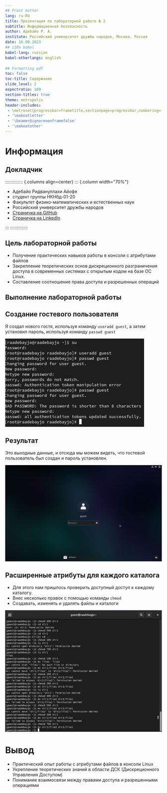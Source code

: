 ```yaml
---
## Front matter
lang: ru-RU
title: Презентация по лабораторной работе № 2
subtitle: Информационная безопасность
author: Адебайо Р. А.
institute: Российский университет дружбы народов, Москва, Россия
date: 16.09.2023
## i18n babel
babel-lang: russian
babel-otherlangs: english

## Formatting pdf
toc: false
toc-title: Содержание
slide_level: 2
aspectratio: 169
section-titles: true
theme: metropolis
header-includes:
 - \metroset{progressbar=frametitle,sectionpage=progressbar,numbering=fraction}
 - '\makeatletter'
 - '\beamer@ignorenonframefalse'
 - '\makeatother'
---
```


# Информация

## Докладчик

:::::::::::::: {.columns align=center}
::: {.column width="70%"}

* Адебайо Ридвануллахи Айофе
* студент группы НКНбд-01-20
* Факультет физико-математических и естественных наук
* Российский университет дружбы народов
* [Страничка на GitHub](https://github.com/PrinceKay145)
* [Страничка на LinkedIn](https://www.linkedin.com/in/ridwan-adebayo-0443a2231/)

:::
::::::::::::::

## Цель лабораторной работы

* Получение практических навыков работы в консоли с атрибутами файлов
* Закрепление теоретических основ дискреционного разграничения доступа в современных системах с открытым кодом на базе ОС Linux.
* Составление соотношение права доступа и разрешенных операций

## Выполнение лабораторной работы

## Создание гостевого пользователя

Я создал нового гостя, используя команду `useradd guest`, а затем установил пароль, используя команду `passwd guest`

![guest_creation](../image/1.png)

## Результат

Это выходные данные, и отсюда мы можем видеть, что гостевой пользователь был создан и пароль установлен.

![guest_ui](../image/2.png)

## Расширенные атрибуты для каждого каталога

* Для этого нам пришлось проверить доступный доступ к каждому каталогу.
* Внес несколько правок с помощью команды `chmod`
* Создавать, изменять и удалять файлы и каталоги

![guest_attr](../image/14.png)

# Вывод

* Практический опыт работы с атрибутами файлов в консоли Linux
* Укрепление теоретических знаний в области ДСК (Дискреционного Управления Доступом)
* Понимание взаимосвязи между правами доступа и разрешенными операциями
